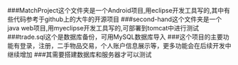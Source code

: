 ###MatchProject这个文件夹是一个Android项目,用eclipse开发工具写的,其中有些代码参考于github上的大牛的开源项目
###second-hand这个文件夹是一个java web项目,用myeclipse开发工具写的,可部署到tomcat中进行测试
###trade.sql这个是数据库备份，可用MySQL数据库导入
###这个项目的主要功能有登录，注册，二手物品交易，个人账户信息展示等，更多功能会在后续开发中继续增加
###其需要搭建数据库和服务器才可以测试
